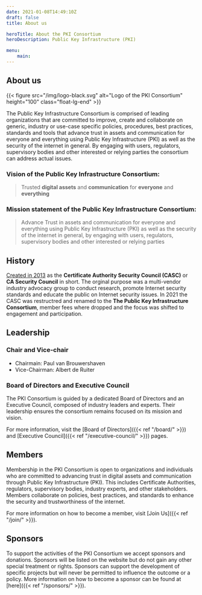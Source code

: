 ```yaml
---
date: 2021-01-08T14:49:10Z
draft: false
title: About us

heroTitle: About the PKI Consortium
heroDescription: Public Key Infrastructure (PKI) 

menu: 
    main:
---
```


## About us

{{< figure src="/img/logo-black.svg" alt="Logo of the PKI Consortium" height="100" class="float-lg-end" >}}

The Public Key Infrastructure Consortium is comprised of leading organizations that are committed to improve, create and collaborate on generic, industry or use-case specific policies, procedures, best practices, standards and tools that advance trust in assets and communication for everyone and everything using Public Key Infrastructure (PKI) as well as the security of the internet in general. By engaging with users, regulators, supervisory bodies and other interested or relying parties the consortium can address actual issues. 

### Vision of the Public Key Infrastructure Consortium:

> Trusted **digital assets** and **communication** for **everyone** and **everything**

### Mission statement of the Public Key Infrastructure Consortium:

> Advance Trust in assets and communication for everyone and everything using Public Key Infrastructure (PKI) as well as the security of the internet in general, by engaging with users, regulators, supervisory bodies and other interested or relying parties

## History

[Created in 2013](/2013/02/14/worlds-leading-certificate-authorities-come-together-to-advance-internet-security-and-the-trusted-ssl-ecosystem/) as the **Certificate Authority Security Council (CASC)** or **CA Security Council** in short. The orginal purpose was a multi-vendor industry advocacy group to conduct research, promote Internet security standards and educate the public on Internet security issues. In 2021 the CASC was restructred and renamed to the **The Public Key Infrastructure Consortium**, member fees where dropped and the focus was shifted to engagement and participation.

## Leadership

### Chair and Vice-chair

* Chairmain: Paul van Brouwershaven
* Vice-Chairman: Albert de Ruiter

### Board of Directors and Executive Council

The PKI Consortium is guided by a dedicated Board of Directors and an Executive Council, composed of industry leaders and experts. Their leadership ensures the consortium remains focused on its mission and vision.

For more information, visit the [Board of Directors]({{< ref "/board/" >}}) and [Executive Council]({{< ref "/executive-council/" >}}) pages.

## Members

Membership in the PKI Consortium is open to organizations and individuals who are committed to advancing trust in digital assets and communication through Public Key Infrastructure (PKI). This includes Certificate Authorities, regulators, supervisory bodies, industry experts, and other stakeholders. Members collaborate on policies, best practices, and standards to enhance the security and trustworthiness of the internet. 

For more information on how to become a member, visit [Join Us]({{< ref "/join/" >}}).

## Sponsors

To support the activities of the PKI Consortium we accept sponsors and donations. Sponsors will be listed on the website but do not gain any other special treatment or rights. Sponsors can support the development of specific projects but will never be permitted to influence the outcome or a policy. More information on how to become a sponsor can be found at [here]({{< ref "/sponsors/" >}}).